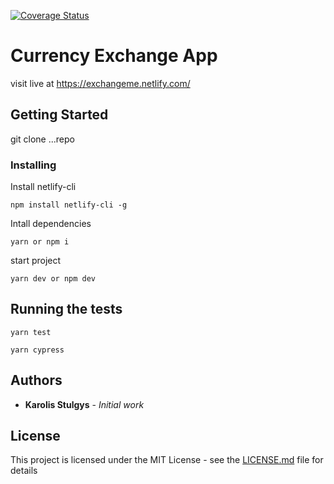 [![Coverage Status](https://coveralls.io/repos/github/kstulgys/currency-exchanger-app/badge.svg?branch=master)](https://coveralls.io/github/kstulgys/currency-exchanger-app?branch=master)

# Currency Exchange App

visit live at https://exchangeme.netlify.com/

## Getting Started

git clone ...repo

### Installing

Install netlify-cli

```
npm install netlify-cli -g
```

Intall dependencies

```
yarn or npm i
```

start project

```
yarn dev or npm dev
```

## Running the tests

```
yarn test
```

```
yarn cypress
```

## Authors

- **Karolis Stulgys** - _Initial work_

## License

This project is licensed under the MIT License - see the [LICENSE.md](LICENSE.md) file for details
